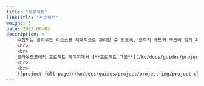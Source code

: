 ```yaml
---
title: "프로젝트"
linkTitle: "프로젝트"
weight: 3
date: 2022-06-07
description: >
    수집되는 클라우드 리소스를 체계적으로 관리할 수 있도록, 조직의 규모와 구조에 맞게 계층 구조를 설계하여 관리하세요.
    <br>
    <br>
    클라우드포레의 프로젝트 페이지에서 [**프로젝트 그룹**](/ko/docs/guides/project/project-group)과 [**프로젝트**](/ko/docs/guides/project/project)를 만들고, [**멤버**](/ko/docs/guides/project/member)를 초대할 수 있습니다.
    <br>
    <br>
    ![project-full-page](/ko/docs/guides/project/project-img/project-click-all-project.png)
---
```

